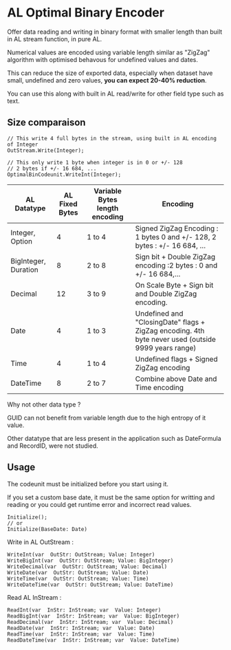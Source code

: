 
# AL Optimal Binary Encoder

Offer data reading and writing in binary format with smaller length than built in AL stream function, in pure AL.

Numerical values are encoded using variable length similar as "ZigZag" algorithm with optimised behavous for undefined values and dates.

This can reduce the size of exported data, especially when dataset have small, undefined and zero values, **you can expect 20-40% reduction**.

You can use this along with built in AL read/write for other field type such as text.

## **Size comparaison**

	// This write 4 full bytes in the stream, using built in AL encoding of Integer
	OutStream.Write(Integer); 
	
	// This only write 1 byte when integer is in 0 or +/- 128
	// 2 bytes if +/- 16 684, ...
	OptimalBinCodeunit.WriteInt(Integer); 
	

| AL Datatype          | AL Fixed Bytes | Variable Bytes length encoding | Encoding                                                               |
| -------------------- | ------------ | ----------------------- | ---------------------------------------------------------------------- |
| Integer, Option      | 4            | 1 to 4                  | Signed ZigZag Encoding : 1 bytes 0 and +/- 128, 2 bytes : +/- 16 684, … |
| BigInteger, Duration | 8            | 2 to 8                  | Sign bit + Double ZigZag encoding :2 bytes : 0 and +/- 16 684,…            |
| Decimal              | 12           | 3 to 9                 | On Scale Byte + Sign bit and Double ZigZag encoding.                       |
| Date                 | 4            | 1 to 3                  | Undefined and "ClosingDate" flags + ZigZag encoding. 4th byte never used (outside 9999 years range)                           |
| Time                 | 4            | 1 to 4                  | Undefined flags + Signed ZigZag encoding                                      |
| DateTime             | 8            | 2 to 7                  | Combine above Date and Time encoding                                   |



Why not other data type ? 

GUID can not benefit from variable length due to the high entropy of it value.

Other datatype that are less present in the application such as DateFormula and RecordID, were not studied.


## Usage


The codeunit must be initialized before you start using it.

If you set a custom base date, it must be the same option for writting and reading or you could get runtime error and incorrect read values.

	Initialize();
	// or 
	Initialize(BaseDate: Date)

Write in AL OutStream :

	WriteInt(var  OutStr: OutStream; Value: Integer)
	WriteBigInt(var  OutStr: OutStream; Value: BigInteger)
	WriteDecimal(var  OutStr: OutStream; Value: Decimal)
	WriteDate(var  OutStr: OutStream; Value: Date)
	WriteTime(var  OutStr: OutStream; Value: Time)
	WriteDateTime(var  OutStr: OutStream; Value: DateTime)

Read AL InStream :

	ReadInt(var  InStr: InStream; var  Value: Integer)
	ReadBigInt(var  InStr: InStream; var  Value: BigInteger)
	ReadDecimal(var  InStr: InStream; var  Value: Decimal)
	ReadDate(var  InStr: InStream; var  Value: Date)
	ReadTime(var  InStr: InStream; var  Value: Time)
	ReadDateTime(var  InStr: InStream; var  Value: DateTime)

